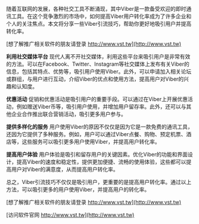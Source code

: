 随着互联网的发展，各种社交工具不断涌现，其中Viber是一款备受欢迎的即时通讯工具。在这个竞争激烈的市场中，如何提高Viber用户转化率成为了许多企业和个人的关注焦点。本文将分享一些Viber引流技巧，帮助你更好地吸引用户并提高转化率。

[想了解推广相关软件的朋友请登录 http://www.vst.tw](http://www.vst.tw)

**利用社交媒体平台**
现代人离不开社交媒体，利用这些平台来吸引用户是非常有效的方法。可以在Facebook、Twitter、Instagram等社交媒体上发布有关Viber的信息，包括其特点、优势等，吸引用户使用Viber。此外，可以申请加入相关论坛或群组，与用户进行互动，介绍Viber的优点和使用方法，提高用户对Viber的兴趣和认知度。

**优惠活动**
促销和优惠活动是吸引用户的重要手段。可以通过在Viber上开展优惠活动，例如赠送Viber币等，吸引用户使用，并增加用户留存率。此外，还可以与其他企业合作推出联合营销活动，吸引更多用户参与。

**提供多样化的服务**
用户使用Viber的原因不仅仅是因为它是一款免费的通讯工具，还因为它提供了多种服务。例如，用户可以通过Viber点餐、购物、预定机票、酒店等，这些服务可以吸引更多用户使用Viber，并提高用户转化率。

**提高用户体验**
用户体验是吸引和留存用户的关键因素。优化Viber的功能和界面设计，提高Viber的速度和稳定性，提供更加便捷、流畅的使用体验，这些都可以提高用户对Viber的满意度，从而提高用户转化率。

总之，Viber引流技巧不仅仅是吸引用户，更重要的是提高用户转化率。通过以上方法，可以吸引更多的用户使用Viber，并提高用户的转化率。

[想了解推广相关软件的朋友请登录 http://www.vst.tw](http://www.vst.tw)


[访问软件官网 http://www.vst.tw](http://www.vst.tw)
